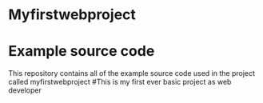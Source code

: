 # Myfirstwebproject
# Example source code
This repository contains all of the example source code used in the project called myfirstwebproject
#This is my first ever basic project as web developer

